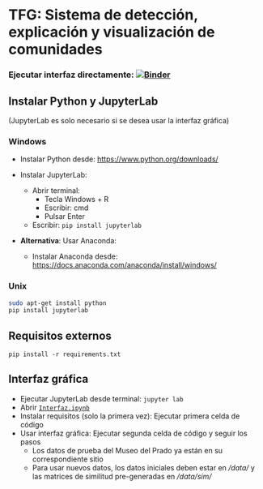 # TFG: Sistema de detección, explicación y visualización de comunidades

### Ejecutar interfaz directamente: [![Binder](https://mybinder.org/badge_logo.svg)](https://mybinder.org/v2/gh/AlbertoGarciaDomenech/Comunidades-en-museos/HEAD?labpath=Interfaz.ipynb)

## Instalar Python y JupyterLab
(JupyterLab es solo necesario si se desea usar la interfaz gráfica)
### Windows
- Instalar Python desde: https://www.python.org/downloads/
- Instalar JupyterLab:
  - Abrir terminal:
    - Tecla Windows + R
    - Escribir: cmd
    - Pulsar Enter
  - Escribir: `pip install jupyterlab`

- **Alternativa**: Usar Anaconda:
  - Instalar Anaconda desde: https://docs.anaconda.com/anaconda/install/windows/

### Unix
```bash
sudo apt-get install python
pip install jupyterlab
```
## Requisitos externos
` pip install -r requirements.txt `

## Interfaz gráfica
- Ejecutar JupyterLab desde terminal: `jupyter lab`
- Abrir [`Interfaz.ipynb`](https://github.com/AlbertoGarciaDomenech/Comunidades-en-museos/blob/main/Interfaz.ipynb)
- Instalar requisitos (solo la primera vez): Ejecutar primera celda de código
- Usar interfaz gráfica: Ejecutar segunda celda de código y seguir los pasos
  - Los datos de prueba del Museo del Prado ya están en su correspondiente sitio
  - Para usar nuevos datos, los datos iniciales deben estar en _/data/_ y las matrices de similitud pre-generadas en _/data/sim/_
